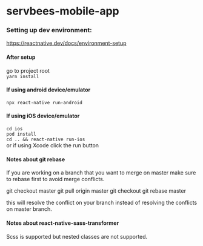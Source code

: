 # servbees-mobile-app


### Setting up dev environment:
 https://reactnative.dev/docs/environment-setup


#### After setup
go to project root\
`yarn install`

#### If using android device/emulator
`npx react-native run-android`

#### If using iOS device/emulator
`cd ios`\
`pod install`\
`cd .. && react-native run-ios`\
or if using Xcode click the run button


#### Notes about git rebase
If you are working on a branch that you want to merge on master make sure to rebase first to avoid merge conflicts.

git checkout master
git pull origin master
git checkout <your-branch-name>
git rebase master

this will resolve the conflict on your branch instead of resolving the conflicts on master branch.

#### Notes about react-native-sass-transformer
Scss is supported but nested classes are not supported. 
